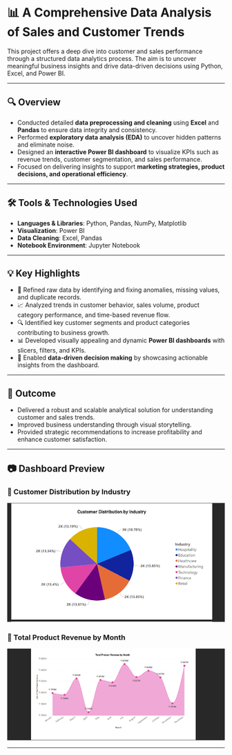 # 📊 A Comprehensive Data Analysis of Sales and Customer Trends

This project offers a deep dive into customer and sales performance through a structured data analytics process. The aim is to uncover meaningful business insights and drive data-driven decisions using Python, Excel, and Power BI.

---

## 🔍 Overview

- Conducted detailed **data preprocessing and cleaning** using **Excel** and **Pandas** to ensure data integrity and consistency.
- Performed **exploratory data analysis (EDA)** to uncover hidden patterns and eliminate noise.
- Designed an **interactive Power BI dashboard** to visualize KPIs such as revenue trends, customer segmentation, and sales performance.
- Focused on delivering insights to support **marketing strategies, product decisions, and operational efficiency**.

---

## 🛠️ Tools & Technologies Used

- **Languages & Libraries**: Python, Pandas, NumPy, Matplotlib  
- **Visualization**: Power BI  
- **Data Cleaning**: Excel, Pandas  
- **Notebook Environment**: Jupyter Notebook  

---

## 💡 Key Highlights

- 📌 Refined raw data by identifying and fixing anomalies, missing values, and duplicate records.
- 📈 Analyzed trends in customer behavior, sales volume, product category performance, and time-based revenue flow.
- 🔍 Identified key customer segments and product categories contributing to business growth.
- 📊 Developed visually appealing and dynamic **Power BI dashboards** with slicers, filters, and KPIs.
- 💼 Enabled **data-driven decision making** by showcasing actionable insights from the dashboard.

---

## 🚀 Outcome

- Delivered a robust and scalable analytical solution for understanding customer and sales trends.
- Improved business understanding through visual storytelling.
- Provided strategic recommendations to increase profitability and enhance customer satisfaction.

---

## 📷 Dashboard Preview

### 📌 Customer Distribution by Industry
![Customer Distribution by Industry](screenshots/CBI.png)

### 📌 Total Product Revenue by Month
![Total Product Revenue by Month](screenshots/TRM.png)

---
